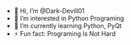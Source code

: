 - 👋 Hi, I’m @Dark-Devill01
- 👀 I’m interested in Python Programing
- 🌱 I’m currently learning  Python, PyQt
- ⚡ Fun fact: Programing Is Not Hard
<!---
Dark-Devill01/Dark-Devill01 is a ✨ special ✨ repository because its `README.md` (this file) appears on your GitHub profile.
You can click the Preview link to take a look at your changes.
--->
